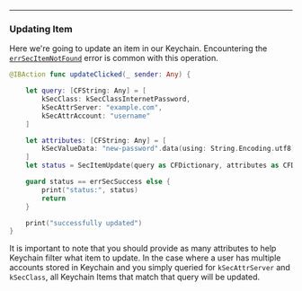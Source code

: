 
---

### Updating Item

<!--
In this section: I want to go over how to use `SecItemUpdate(_:)`
and what happens if you try to update something that doesnt exist

https://developer.apple.com/documentation/security/keychain_services/keychain_items/updating_and_deleting_keychain_items
-->

Here we're going to update an item in our Keychain. Encountering the [`errSecItemNotFound`](./#errsecitemnotfound) error is common with this operation.

```swift
@IBAction func updateClicked(_ sender: Any) {

    let query: [CFString: Any] = [
        kSecClass: kSecClassInternetPassword,
        kSecAttrServer: "example.com",
        kSecAttrAccount: "username"
    ]

    let attributes: [CFString: Any] = [
        kSecValueData: "new-password".data(using: String.Encoding.utf8)!
    ]
    let status = SecItemUpdate(query as CFDictionary, attributes as CFDictionary)

    guard status == errSecSuccess else {
        print("status:", status)
        return
    }

    print("successfully updated")
}
```

It is important to note that you should provide as many attributes to help Keychain filter what item to update. In the case where a user has multiple accounts stored in Keychain and you simply queried for `kSecAttrServer` and `kSecClass`, all Keychain Items that match that query will be updated.

